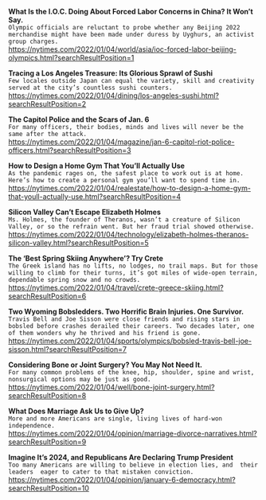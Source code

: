 **What Is the I.O.C. Doing About Forced Labor Concerns in China? It Won’t Say.**\
`Olympic officials are reluctant to probe whether any Beijing 2022 merchandise might have been made under duress by Uyghurs, an activist group charges.`\
https://nytimes.com/2022/01/04/world/asia/ioc-forced-labor-beijing-olympics.html?searchResultPosition=1

**Tracing a Los Angeles Treasure: Its Glorious Sprawl of Sushi**\
`Few locales outside Japan can equal the variety, skill and creativity served at the city’s countless sushi counters.`\
https://nytimes.com/2022/01/04/dining/los-angeles-sushi.html?searchResultPosition=2

**The Capitol Police and the Scars of Jan. 6**\
`For many officers, their bodies, minds and lives will never be the same after the attack.`\
https://nytimes.com/2022/01/04/magazine/jan-6-capitol-riot-police-officers.html?searchResultPosition=3

**How to Design a Home Gym That You’ll Actually Use**\
`As the pandemic rages on, the safest place to work out is at home. Here’s how to create a personal gym you’ll want to spend time in.`\
https://nytimes.com/2022/01/04/realestate/how-to-design-a-home-gym-that-youll-actually-use.html?searchResultPosition=4

**Silicon Valley Can’t Escape Elizabeth Holmes**\
`Ms. Holmes, the founder of Theranos, wasn’t a creature of Silicon Valley, or so the refrain went. But her fraud trial showed otherwise.`\
https://nytimes.com/2022/01/04/technology/elizabeth-holmes-theranos-silicon-valley.html?searchResultPosition=5

**The ‘Best Spring Skiing Anywhere’? Try Crete**\
`The Greek island has no lifts, no lodges, no trail maps. But for those willing to climb for their turns, it’s got miles of wide-open terrain, dependable spring snow and no crowds.`\
https://nytimes.com/2022/01/04/travel/crete-greece-skiing.html?searchResultPosition=6

**Two Wyoming Bobsledders. Two Horrific Brain Injuries. One Survivor.**\
`Travis Bell and Joe Sisson were close friends and rising stars in bobsled before crashes derailed their careers. Two decades later, one of them wonders why he thrived and his friend is gone.`\
https://nytimes.com/2022/01/04/sports/olympics/bobsled-travis-bell-joe-sisson.html?searchResultPosition=7

**Considering Bone or Joint Surgery? You May Not Need It.**\
`For many common problems of the knee, hip, shoulder, spine and wrist, nonsurgical options may be just as good.`\
https://nytimes.com/2022/01/04/well/bone-joint-surgery.html?searchResultPosition=8

**What Does Marriage Ask Us to Give Up?**\
`More and more Americans are single, living lives of hard-won independence.`\
https://nytimes.com/2022/01/04/opinion/marriage-divorce-narratives.html?searchResultPosition=9

**Imagine It’s 2024, and Republicans Are Declaring Trump President**\
`Too many Americans are willing to believe in election lies, and  their leaders  eager to cater to that mistaken conviction.`\
https://nytimes.com/2022/01/04/opinion/january-6-democracy.html?searchResultPosition=10


